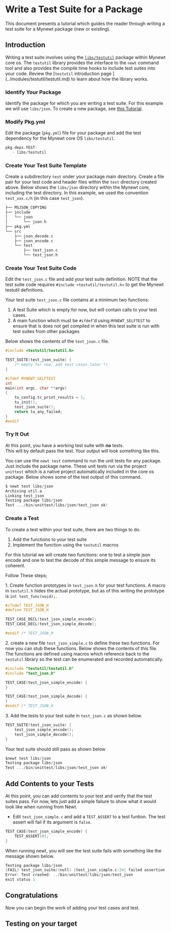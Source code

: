 # Write a Test Suite for a Package

This document presents a tutorial which guides the reader through writing
a test suite for a Mynewt package (new or existing).

## Introduction

Writing a test suite involves using the [`libs/testutil`](../modules/testutil/testutil.md)
 package within Mynewt core os. The `testutil` library provides the interface to 
the `newt` command tool and also provides the compile time hooks to include
test suites into your code.  Review the 
[`testutil` introduction page ] (../modules/testutil/testutil.md)
to learn about how the library works.

### Identify Your Package

Identify the package for which you are writing a test suite.  For this example
we will use `libs/json`.  To create a new package, see [this Tutorial]().

### Modify Pkg.yml

Edit the package (`pkg.yml`) file for your package and add the test dependency
for the Mynewt core OS `libs/testutil`.

```c
pkg.deps.TEST:
   - libs/testutil
```

### Create Your Test Suite Template

Create a subdirectory `test` under your package main directory. 
Create a file pair for your test code and header files within the `test`
directory created above.  Below shows the `libs/json` directory within the 
Mynewt core, including the test directory. In this example, we used the 
convention `test_xxx.c/h` (in this case `test_json`).

```c
├── MSJSON_COPYING
├── include
│   └── json
│       └── json.h
├── pkg.yml
└── src
    ├── json_decode.c
    ├── json_encode.c
    └── test
        ├── test_json.c
        └── test_json.h
```

### Create Your Test Suite Code 

Edit the `test_json.c` file and add your test suite definition.  NOTE that 
the test suite code requires `#include <testutil/testutil.h>` to get the 
Mynewt testutil definitions.

Your test suite `test_json.c` file contains at a minimum two functions:

1. A test Suite which is empty for now, but will contain calls to your test
cases.  
2. A main function which must be `#ifdef`'d using `MYNEWT_SELFTEST` to ensure
that is does not get compiled in when this test suite is run with 
test suites from other packages 

Below shows the contents of the `test_json.c` file.

```c
#include <testutil/testutil.h>

TEST_SUITE(test_json_suite) {
    /* empty for now, add test cases later */
}

#ifdef MYNEWT_SELFTEST
int
main(int argc, char **argv)
{
    tu_config.tc_print_results = 1;
    tu_init();
    test_json_suite();
    return tu_any_failed;
}
#endif
```

### Try It Out

At this point, you have a working test suite with __no__ tests.  
This will by default pass the test.  Your output will look
something like this.

You can use the `newt test` command to run the unit tests for any package.  
Just include the package name.  These unit tests run via the project 
`unittest` which is a native project automatically included in the core
os package.  Below shows some of the test output of this command.

```c
$ newt test libs/json
Archiving util.a
Linking test_json
Testing package libs/json
Test .../bin/unittest/libs/json/test_json ok!
```
### Create a Test 

To create a test within your test suite, there are two things to do.

1. Add the functions to your test suite
2. Implement the function using the `testutil` macros

For this tutorial we will create two functions: one to test a simple json
encode and one to test the decode of this simple message to ensure its 
coherent.

Follow These steps;

1\. Create function prototypes in `test_json.h` for your test functions. 
A macro in `testutil.h` hides the actual prototype, but as of this writing
the prototype is `int test_func(void);`.  
   
```c
#ifndef TEST_JSON_H
#define TEST_JSON_H

TEST_CASE_DECL(test_json_simple_encode);
TEST_CASE_DECL(test_json_simple_decode);

#endif /* TEST_JSON_H 
```
2\. create a new file `test_json_simple.c` to define these two functions.  For
now you can stub these functions. Below shows the contents of this file. 
The functions are defined using macros which reference back to the 
`testutil` library so the test can be enumerated and recorded automatically.
```c
#include "testutil/testutil.h"
#include "test_json.h"

TEST_CASE(test_json_simple_encode) {
}

TEST_CASE(test_json_simple_decode) {
}
#endif /* TEST_JSON_H 
```
3\. Add the tests to your test suite in `test_json.c` as shown below.
```c
TEST_SUITE(test_json_suite) {
    test_json_simple_encode();
    test_json_simple_decode();
}
```

Your test suite should still pass as shown below

```c
$newt test libs/json
Testing package libs/json
Test .../bin/unittest/libs/json/test_json ok!
```

## Add Contents to your Tests

At this point, you can add contents to your test and verify that 
the test suites pass.  For now, lets just add a simple failure to show
what it would look like when running from Newt.

* Edit `test_json_simple.c` and add a `TEST_ASSERT` to a test funtion. The
test assert will fail if its argument is `false`.


```c
TEST_CASE(test_json_simple_encode) {
    TEST_ASSERT(0);
}
```

When running newt, you will see the test suite fails with something like
the message shown below.

```c
Testing package libs/json
[FAIL] test_json_suite/(null) |test_json_simple.c:24| failed assertion: 0
Error: Test crashed: ../bin/unittest/libs/json/test_json
exit status 1
```

## Congratulations

Now you can begin the work of adding your test cases and test.


## Testing on your target

